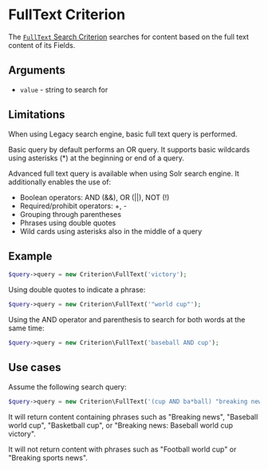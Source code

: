 # FullText Criterion

The [`FullText` Search Criterion](https://github.com/ezsystems/ezpublish-kernel/blob/v7.5.6/eZ/Publish/API/Repository/Values/Content/Query/Criterion/FullText.php)
searches for content based on the full text content of its Fields.

## Arguments

- `value` - string to search for

## Limitations

When using Legacy search engine, basic full text query is performed.

Basic query by default performs an OR query.
It supports basic wildcards using asterisks (\*) at the beginning or end of a query.

Advanced full text query is available when using Solr search engine.
It additionally enables the use of:

- Boolean operators: AND (&&), OR (||), NOT (!)
- Required/prohibit operators: +, -
- Grouping through parentheses
- Phrases using double quotes
- Wild cards using asterisks also in the middle of a query

## Example

``` php
$query->query = new Criterion\FullText('victory');
```

Using double quotes to indicate a phrase:

``` php
$query->query = new Criterion\FullText('"world cup"');
```

Using the AND operator and parenthesis to search for both words at the same time:

``` php
$query->query = new Criterion\FullText('baseball AND cup');
```

## Use cases

Assume the following search query:

``` php
$query->query = new Criterion\FullText('(cup AND ba*ball) "breaking news"');
```

It will return content containing phrases such as "Breaking news", "Baseball world cup", "Basketball cup",
or "Breaking news: Baseball world cup victory".

It will not return content with phrases such as "Football world cup" or "Breaking sports news".
